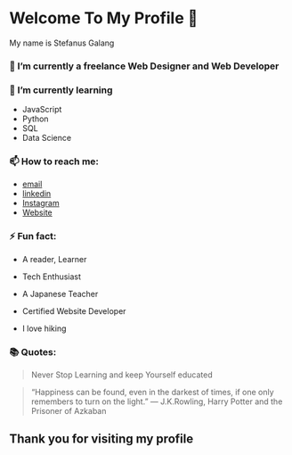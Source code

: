 # Welcome To My Profile 👋

My name is Stefanus Galang 

### 🔭 I’m currently a freelance Web Designer and Web Developer

### 🌱 I’m currently learning 

- JavaScript
- Python 
- SQL 
- Data Science

### 📫 How to reach me: 

- [email](mailto:project.bikinweb@gmail.com)
- [linkedin]( https://id.linkedin.com/in/stefanus-galang-wiby-listyanto-87bb411b9 )
- [Instagram](https://www.instagram.com/st_galang/) 
- [Website](https://stefanusgalang.github.io/)

### ⚡ Fun fact: 

- A reader, Learner

- Tech Enthusiast

- A Japanese Teacher 

-  Certified Website Developer 

- I love hiking


### 📚 Quotes:

> Never Stop Learning and keep Yourself educated 

> “Happiness can be found, even in the darkest of times, if one only remembers to turn on the light.”
― J.K.Rowling, Harry Potter and the Prisoner of Azkaban

## Thank you for visiting my profile
